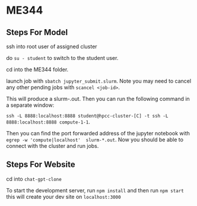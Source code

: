 # ME344

## Steps For Model

ssh into root user of assigned cluster

do `su - student` to switch to the student user.

cd into the ME344 folder.

launch job with `sbatch jupyter_submit.slurm`. Note you may need to cancel any other pending jobs with `scancel <job-id>`.

This will produce a slurm-<job-id>.out. Then you can run the following command in a separate window:

`ssh -L 8888:localhost:8888 student@hpcc-cluster-[C] -t ssh -L 8888:localhost:8888 compute-1-1`.

Then you can find the port forwarded address of the jupyter notebook with `egrep -w 'compute|localhost'  slurm-*.out`. Now you should be able to connect with the cluster and run jobs.

## Steps For Website

cd into `chat-gpt-clone`

To start the development server, run `npm install` and then run `npm start` this will create your dev site on `localhost:3000`
